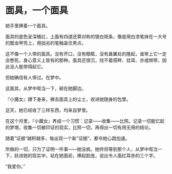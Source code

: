 # 面具，一个面具

她手里捧着一个面具。

面具的底色呈深橘红，上面有四道还算对称的银白斑条，像是用白漆笔抹在一大号的瓢虫甲壳上，用拙劣的笔触盖住黑点。

这不像一个人带的面具。没有开口，没有眼眶，没有鼻翼处的隆起，谁带上它一定会憋死，身心意义上皆有的那种。面具还很沉，找不着搭畔、挂耳、亦或绑带，因此没人能带得起它。

但她确信有人带过。在梦中。

这面具，从梦中哐当一下，砸在她脚边。

『小魔女』蹲下身来，拂去面具上的尘土，收进她随身的包里。

这天，她已经收了三样东西，均来自梦里。

在这个月里，『小魔女』养成一个习惯：记录——收集——比照。记录一切能忆起的梦境，收集一切被印证的现实，比照一切，再得出一切有用无用的结论。

随着”证据“越积越多，每出现一个新”证据“，都令她心跳加速。

所做的一切，只为了证明一件事——她没疯。她终将等到那个人，从梦中哐当一下，跃进她的现实中，站在她面前，捧起脸庞，说出令人面红耳赤的三个字。

“我爱你。”








